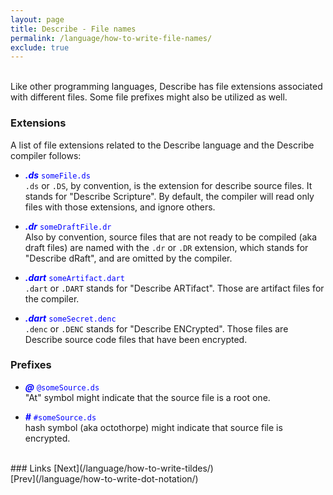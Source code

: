 ```yaml
---
layout: page
title: Describe - File names
permalink: /language/how-to-write-file-names/
exclude: true
---
```

<br>Like other programming languages, Describe has file extensions associated with different files. Some file prefixes might also be utilized as well.


### Extensions
A list of file extensions related to the Describe language and the Describe compiler follows:

* <span style="color:blue">**_.ds_** ```someFile.ds```</span><br>
```.ds``` or ```.DS```, by convention, is the extension for describe source files. It stands for "Describe Scripture". By default, the compiler will read only files with those extensions, and ignore others. 

* <span style="color:blue">**_.dr_** ```someDraftFile.dr```</span><br>
Also by convention, source files that are not ready to be compiled (aka draft files) are named with the ```.dr``` or ```.DR``` extension, which stands for "Describe dRaft", and are omitted by the compiler.

* <span style="color:blue">**_.dart_** ```someArtifact.dart```</span><br>
```.dart``` or ```.DART``` stands for "Describe ARTifact". Those are artifact files for the compiler.

* <span style="color:blue">**_.dart_** ```someSecret.denc```</span><br>
```.denc``` or ```.DENC``` stands for "Describe ENCrypted". Those files are Describe source code files that have been encrypted.


### Prefixes

* <span style="color:blue">**_@_** ```@someSource.ds```</span><br>
"At" symbol might indicate that the source file is a root one.

* <span style="color:blue">**_#_** ```#someSource.ds```</span><br>
hash symbol (aka octothorpe) might indicate that source file is encrypted.

<br>
### Links
[Next](/language/how-to-write-tildes/)<br>
[Prev](/language/how-to-write-dot-notation/)
